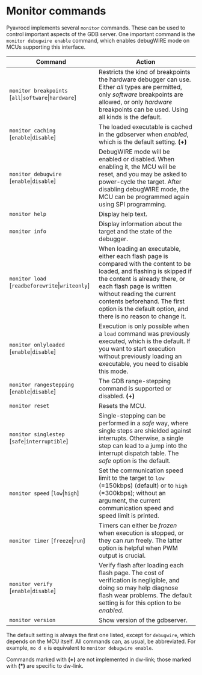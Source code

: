 # Monitor commands

Pyavrocd implements several `monitor` commands. These can be used to control important aspects of the GDB server. One important command is the `monitor debugwire enable` command, which enables debugWIRE mode on MCUs supporting this interface.

| Command                                               | Action                                                       |
| ----------------------------------------------------- | ------------------------------------------------------------ |
| `monitor breakpoints` [`all`\|`software`\|`hardware`] | Restricts the kind of breakpoints the hardware debugger can use. Either *all* types are permitted, only *software* breakpoints are allowed, or only *hardware* breakpoints can be used. Using all kinds is the default. |
| `monitor caching` [`enable`\|`disable`]               | The loaded executable is cached in the gdbserver when *enabled*, which is the default setting. **(+)** |
| `monitor debugwire` [`enable`\|`disable`]             | DebugWIRE mode will be enabled or disabled. When enabling it, the MCU will be reset, and you may be asked to power-cycle the target. After disabling debugWIRE mode, the MCU can be programmed again using SPI programming. |
| `monitor help`                                        | Display help text.                                           |
| `monitor info`                                        | Display information about the target and the state of the debugger. |
| `monitor load` [`readbeforewrite`\|`writeonly`]       | When loading an executable, either each flash page is compared with the content to be loaded, and flashing is skipped if the content is already there, or each flash page is written without reading the current contents beforehand. The first option is the default option, and there is no reason to change it. |
| `monitor onlyloaded` [`enable`\|`disable`]            | Execution is only possible when a `load` command was previously executed, which is the default. If you want to start execution without previously loading an executable, you need to disable this mode. |
| `monitor rangestepping `[`enable`\|`disable`]         | The GDB range-stepping command is supported or disabled. **(+)** |
| `monitor reset`                                       | Resets the MCU.                                              |
| `monitor singlestep` [`safe`\|`interruptible`]        | Single-stepping can be performed in a *safe* way, where single steps are shielded against interrupts. Otherwise, a single step can lead to a jump into the interrupt dispatch table. The *safe* option is the default. |
| `monitor speed` [`low`\|`high`]                       | Set the communication speed limit to the target to `low` (=150kbps) (default) or to `high` (=300kbps); without an argument, the current communication speed and speed limit is printed. |
| `monitor timer` [`freeze`\|`run`]                     | Timers can either be *frozen* when execution is stopped, or they can *run* freely. The latter option is helpful when PWM output is crucial. |
| `monitor verify` [`enable`\|`disable`]                | Verify flash after loading each flash page. The cost of verification is negligible, and doing so may help diagnose flash wear problems. The default setting is for this option to be *enabled*. |
| `monitor version`                                     | Show version of the gdbserver.                               |

The default setting is always the first one listed, except for `debugwire`, which depends on the MCU itself. All commands can, as usual, be abbreviated. For example, `mo d e` is equivalent to `monitor debugwire enable`.

Commands marked with **(+)** are not implemented in dw-link; those marked with **(*)** are specific to dw-link.

